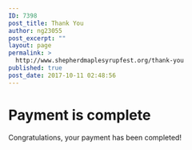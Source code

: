 ```yaml
---
ID: 7398
post_title: Thank You
author: ng23055
post_excerpt: ""
layout: page
permalink: >
  http://www.shepherdmaplesyrupfest.org/thank-you
published: true
post_date: 2017-10-11 02:48:56
---
```

<h1>Payment is complete</h1><p>Congratulations, your payment has been completed!</p>